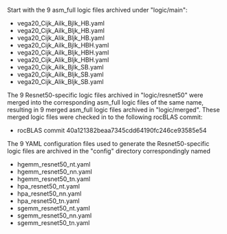 Start with the 9 asm_full logic files archived under "logic/main":

  - vega20_Cijk_Ailk_Bjlk_HB.yaml
  - vega20_Cijk_Ailk_Bljk_HB.yaml
  - vega20_Cijk_Alik_Bljk_HB.yaml
  - vega20_Cijk_Ailk_Bjlk_HBH.yaml
  - vega20_Cijk_Ailk_Bljk_HBH.yaml
  - vega20_Cijk_Alik_Bljk_HBH.yaml
  - vega20_Cijk_Ailk_Bjlk_SB.yaml
  - vega20_Cijk_Ailk_Bljk_SB.yaml
  - vega20_Cijk_Alik_Bljk_SB.yaml


The 9 Resnet50-specific logic files archived in "logic/resnet50" were merged
into the corresponding asm_full logic files of the same name, resulting in
9 merged asm_full logic files archived in "logic/merged".  These merged
logic files were checked in to the following rocBLAS commit:

  - rocBLAS commit 40a121382beaa7345cdd64190fc246ce93585e54

The 9 YAML configuration files used to generate the Resnet50-specific logic
files are archived in the "config" directory correspondingly named

  - hgemm_resnet50_nt.yaml
  - hgemm_resnet50_nn.yaml
  - hgemm_resnet50_tn.yaml
  - hpa_resnet50_nt.yaml
  - hpa_resnet50_nn.yaml
  - hpa_resnet50_tn.yaml
  - sgemm_resnet50_nt.yaml
  - sgemm_resnet50_nn.yaml
  - sgemm_resnet50_tn.yaml
